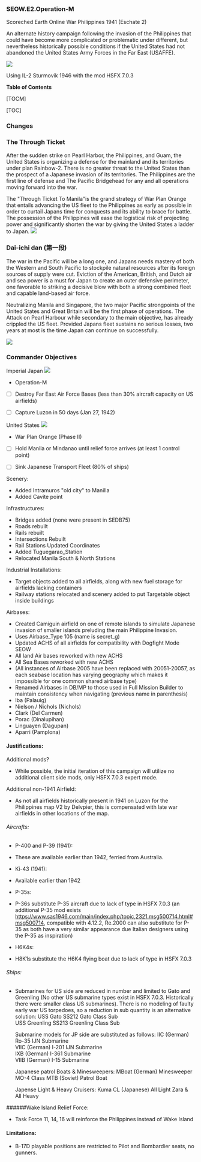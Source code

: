 ### SEOW.E2.Operation-M

Scoreched Earth Online War 
Philippines 1941 (Eschate 2) 

An alternate history campaign following the invasion of the Philippines that could have become more complicated or problematic under different, but nevertheless historically possible conditions if the United States had not abandoned the United States Army Forces in the Far East (USAFFE).

![](https://github.com/SAPHROF/SEOW.E2.Operation-M/blob/main/Readme/SEOW.E2.POSTER1a.png?raw=true)

Using IL-2 Sturmovik 1946 with the mod HSFX 7.0.3

**Table of Contents**

[TOCM]

[TOC]

### Changes

### The Through Ticket
After the sudden strike on Pearl Harbor, the Philippines, and Guam, the United States is organizing a defense for the mainland and its territories under plan Rainbow-2. There is no greater threat to the United States than the prospect of a Japanese invasion of its territories. The Philippines are the first line of defense and The Pacific Bridgehead for any and all operations moving forward into the war.

The "Through Ticket To Manila"is the grand strategy of War Plan Orange that entails advancing the US fleet to the Philippines as early as possible in order to curtail Japans time for conquests and its ability to brace for battle. The possession of the Philippines will ease the logistical risk of projecting power and significantly shorten the war by giving the United States a ladder to Japan.
![](https://github.com/SAPHROF/SEOW.E2.Operation-M/blob/main/Research/1925_Through_Ticket_Manila.png?raw=true)

###  Dai-ichi dan (第一段)
The war in the Pacific will be a long one, and Japans needs mastery of both the Western and South Pacific to stockpile natural resources after its foreign sources of supply were cut. Eviction of the American, British, and Dutch air and sea power is a must for Japan to create an outer defensive perimeter, one favorable to striking a decisive blow with both a strong combined fleet and capable land-based air force.

Neutralizing Manila and Singapore, the two major Pacific strongpoints of the United States and Great Britain will be the first phase of operations. The Attack on Pearl Harbour while secondary to the main objective, has already crippled the US fleet. Provided Japans fleet sustains no serious losses, two years at most is the time Japan can continue on successfully.

![](https://github.com/SAPHROF/SEOW.E2.Operation-M/blob/main/Research/1940_Japanese_Operations.png?raw=true)

### Commander Objectives

Imperial Japan  ![](https://github.com/SAPHROF/SEOW.E2.Operation-M/blob/main/Readme/Europe-Japan.gif?raw=true)
+  Operation-M
 + [ ] Destroy Far East Air Force Bases (less than 30% aircraft capacity on US airfields)
 + [ ] Capture Luzon in 50 days (Jan 27, 1942)
 

United States ![](https://github.com/SAPHROF/SEOW.E2.Operation-M/blob/main/Readme/Europe-USA.png?raw=true)
+ War Plan Orange (Phase II)
 + [ ] Hold Manila or Mindanao until relief force arrives (at least 1 control point)
 + [ ] Sink Japanese Transport Fleet (80% of ships)


Scenery:
+ Added Intramuros "old city" to Manilla
+ Added Cavite point


Infrastructures:
+ Bridges added (none were present in SEDB75)
+ Roads rebuilt
+ Rails rebuilt
+ Intersections Rebuilt
+ Rail Stations Updated Coordinates
+ Added Tuguegarao_Station
+ Relocated Manila South & North Stations

Industrial Installations:
+ Target objects added to all airfields, along with new fuel storage for airfields lacking containers
+ Railway stations relocated and scenery added to put Targetable object inside buildings

Airbases:
+ Created Camiguin airfield on one of remote islands to simulate Japanese invasion of smaller islands preluding the main Philippine Invasion.
 + Uses Airbase_Type 105 (name is secret_g)
+ Updated ACHS of all airfields for compatibility with Dogfight Mode SEOW
+ All land Air bases reworked with new ACHS
+ All Sea Bases reworked with new ACHS
+ (All instances of Airbase 2005 have been replaced with 20051-20057, as each seabase location has varying geography which makes it impossible for one common shared airbase type)
+ Renamed Airbases in DB/MP to those used in Full Mission Builder to maintain consistency when navigating (previous name in parenthesis)
 + Iba (Palauig)
 + Nielson / Nichols (Nichols)
 + Clark (Del Carmen)
 + Porac (Dinalupihan)
 + Linguayen (Dagupan)
 + Aparri (Pamplona)

#### Justifications:

Additional mods?
+ While possible, the initial iteration of this campaign will utilize no additional client side mods, only HSFX 7.0.3 expert mode.

Additional non-1941 Airfield:
+ As not all airfields historically present in 1941 on Luzon for the Philippines map V2 by Delvpier, this is compensated with late war airfields in other locations of the map.

###### Aircrafts:
+ P-400 and P-39 (1941):
 + These are available earlier than 1942, ferried from Australia.

+ Ki-43 (1941):
 + Available earlier than 1942

+ P-35s:
 + P-36s substitute P-35 aircraft due to lack of type in HSFX 7.0.3 (an additional P-35 mod exists https://www.sas1946.com/main/index.php/topic,2321.msg500714.html#msg500714, compatible with 4.12.2, Re.2000 can also substitute for P-35 as both have a very similar appearance due Italian designers using the P-35 as inspiration)

+ H6K4s:
 + H8K1s substitute the H6K4 flying boat due to lack of type in HSFX 7.0.3


###### Ships:
+ Submarines for US side are reduced in number and limited to Gato and Greenling (No other US submarine types exist in HSFX 7.0.3. Historically there were smaller class US submarines). There is no modeling of faulty early war US torpedoes, so a reduction in sub quantity is an alternative solution:
		USS Gato SS212                             Gato Class Sub             
		USS Greenling SS213                     Greenling Class Sub   

	Submarine models for JP side are substituted as follows:
		IIC (German)	                         Ro-35 IJN Submarine   
		VIIC (German)                           I-201 IJN Submarine    
		IXB (German)                            I-361 Submarine           
		VIIB (German)                           I-15 Submarine     

	Japanese patrol Boats & Minesweepers:
		MBoat (German)							Minesweeper		
		MO-4 Class MTB (Soviet)			   Patrol Boat

	Japense Light & Heavy Cruisers:
		Kuma CL (Japanese)				All Light 
		Zara & 									All Heavy

######Wake Island Relief Force:
+ Task Force 11, 14, 16 will reinforce the Philippines instead of Wake Island


#### Limitations:
+ B-17D playable positions are restricted to Pilot and Bombardier seats, no gunners.
	


